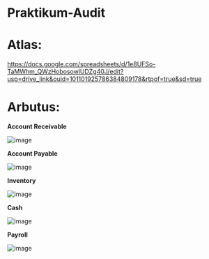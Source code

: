 # Praktikum-Audit
# Atlas:

https://docs.google.com/spreadsheets/d/1e8UFSo-TaMWhm_QWzHobosowlUDZg40J/edit?usp=drive_link&ouid=101101925786384809178&rtpof=true&sd=true


# Arbutus:

**Account Receivable**

![image](https://github.com/user-attachments/assets/550a8bf1-4a42-4439-9b4c-ed2d48bb169c)



**Account Payable**

![image](https://github.com/user-attachments/assets/36ab91cb-5d95-4728-889d-dcf07b25b8c4)


**Inventory**

![image](https://github.com/user-attachments/assets/db8756ea-f01b-4d41-a479-833dd2587aaa)


**Cash**

![image](https://github.com/user-attachments/assets/513a1595-2c03-4b2b-916e-03f8f0a89f7d)


**Payroll**

![image](https://github.com/user-attachments/assets/64597a55-4273-4f5c-858f-1db5c52be26f)



 
 

 



